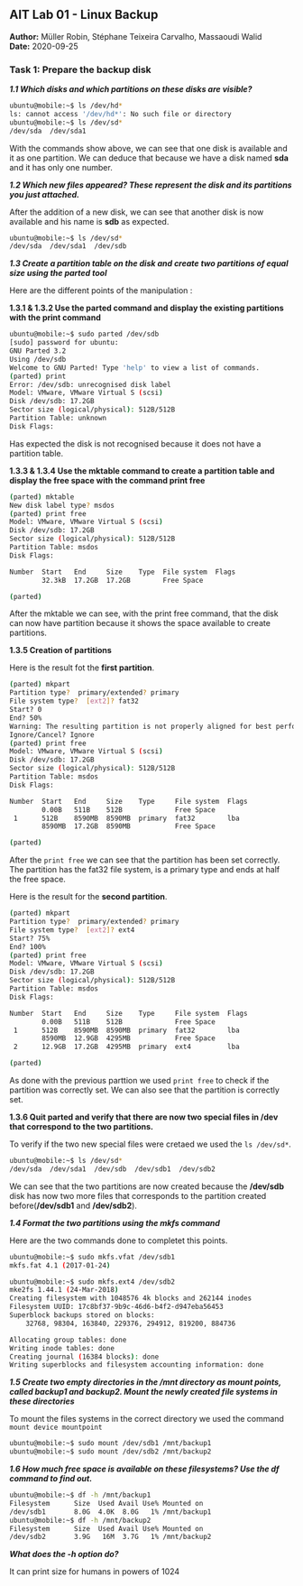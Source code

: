 ## AIT Lab 01 - Linux Backup

**Author:** Müller Robin, Stéphane Teixeira Carvalho, Massaoudi Walid  
**Date:** 2020-09-25

### Task 1: Prepare the backup disk
***1.1 Which disks and which partitions on these disks are visible?***  
```bash
ubuntu@mobile:~$ ls /dev/hd*
ls: cannot access '/dev/hd*': No such file or directory
ubuntu@mobile:~$ ls /dev/sd*
/dev/sda  /dev/sda1
```
With the commands show above, we can see that one disk is available and it as one partition. We can deduce that because we have a disk named **sda** and it has only one number.

***1.2 Which new files appeared? These represent the disk and its partitions you just attached.***  

After the addition of a new disk, we can see that another disk is now available and his name is **sdb** as expected.
```bash
ubuntu@mobile:~$ ls /dev/sd*
/dev/sda  /dev/sda1  /dev/sdb
```

***1.3 Create a partition table on the disk and create two partitions of equal size using the parted tool***

Here are the different points of the manipulation :

****1.3.1 & 1.3.2 Use the parted command and display the existing partitions with the print command****
```bash
ubuntu@mobile:~$ sudo parted /dev/sdb
[sudo] password for ubuntu:
GNU Parted 3.2
Using /dev/sdb
Welcome to GNU Parted! Type 'help' to view a list of commands.
(parted) print                                                            
Error: /dev/sdb: unrecognised disk label
Model: VMware, VMware Virtual S (scsi)                                    
Disk /dev/sdb: 17.2GB
Sector size (logical/physical): 512B/512B
Partition Table: unknown
Disk Flags:
```

Has expected the disk is not recognised because it does not have a partition table.

****1.3.3 & 1.3.4 Use the mktable command to create a partition table and display the free space with the command print free****
```bash
(parted) mktable                                                          
New disk label type? msdos                                                
(parted) print free                                                       
Model: VMware, VMware Virtual S (scsi)
Disk /dev/sdb: 17.2GB
Sector size (logical/physical): 512B/512B
Partition Table: msdos
Disk Flags:

Number  Start   End     Size    Type  File system  Flags
        32.3kB  17.2GB  17.2GB        Free Space

(parted)
```
After the mktable we can see, with the print free command, that the disk can now have partition because it shows the space available to create partitions.

****1.3.5 Creation of partitions****

Here is the result fot the **first partition**.
```bash
(parted) mkpart                                                     
Partition type?  primary/extended? primary                                
File system type?  [ext2]? fat32                                          
Start? 0                                                                  
End? 50%                                                                  
Warning: The resulting partition is not properly aligned for best performance.
Ignore/Cancel? Ignore                                                     
(parted) print free
Model: VMware, VMware Virtual S (scsi)
Disk /dev/sdb: 17.2GB
Sector size (logical/physical): 512B/512B
Partition Table: msdos
Disk Flags:

Number  Start   End     Size    Type     File system  Flags
        0.00B   511B    512B             Free Space
 1      512B    8590MB  8590MB  primary  fat32        lba
        8590MB  17.2GB  8590MB           Free Space

(parted)
```
After the `print free` we can see that the partition has been set correctly. The partition has the fat32 file system, is a primary type and ends at half the free space.

Here is the result for the **second partition**.
```bash
(parted) mkpart
Partition type?  primary/extended? primary                                
File system type?  [ext2]? ext4                                           
Start? 75%                                                                
End? 100%                                                                 
(parted) print free
Model: VMware, VMware Virtual S (scsi)
Disk /dev/sdb: 17.2GB
Sector size (logical/physical): 512B/512B
Partition Table: msdos
Disk Flags:

Number  Start   End     Size    Type     File system  Flags
        0.00B   511B    512B             Free Space
 1      512B    8590MB  8590MB  primary  fat32        lba
        8590MB  12.9GB  4295MB           Free Space
 2      12.9GB  17.2GB  4295MB  primary  ext4         lba

(parted)
```

As done with the previous parttion we used `print free` to check if the partition was correctly set. We can also see that the partition is correctly set.

****1.3.6 Quit parted and verify that there are now two special files in /dev that correspond to the two partitions.****

To verify if the two new special files were cretaed we used the `ls /dev/sd*`.
```bash
ubuntu@mobile:~$ ls /dev/sd*
/dev/sda  /dev/sda1  /dev/sdb  /dev/sdb1  /dev/sdb2
```

We can see that the two partitions are now created because the **/dev/sdb** disk has now two more files that corresponds to the partition created before(**/dev/sdb1** and **/dev/sdb2**).

***1.4 Format the two partitions using the mkfs command***

Here are the two commands done to completet this points.
```bash
ubuntu@mobile:~$ sudo mkfs.vfat /dev/sdb1
mkfs.fat 4.1 (2017-01-24)
```

```bash
ubuntu@mobile:~$ sudo mkfs.ext4 /dev/sdb2
mke2fs 1.44.1 (24-Mar-2018)
Creating filesystem with 1048576 4k blocks and 262144 inodes
Filesystem UUID: 17c8bf37-9b9c-46d6-b4f2-d947eba56453
Superblock backups stored on blocks:
	32768, 98304, 163840, 229376, 294912, 819200, 884736

Allocating group tables: done                            
Writing inode tables: done                            
Creating journal (16384 blocks): done
Writing superblocks and filesystem accounting information: done
```


***1.5 Create two empty directories in the /mnt directory as mount points, called backup1 and backup2. Mount the newly created file systems in these directories***

To mount the files systems in the correct directory we used the command `mount device mountpoint`

```bash
ubuntu@mobile:~$ sudo mount /dev/sdb1 /mnt/backup1
ubuntu@mobile:~$ sudo mount /dev/sdb2 /mnt/backup2
```

***1.6 How much free space is available on these filesystems? Use the df command to find out.***

```bash
ubuntu@mobile:~$ df -h /mnt/backup1
Filesystem      Size  Used Avail Use% Mounted on
/dev/sdb1       8.0G  4.0K  8.0G   1% /mnt/backup1
ubuntu@mobile:~$ df -h /mnt/backup2
Filesystem      Size  Used Avail Use% Mounted on
/dev/sdb2       3.9G   16M  3.7G   1% /mnt/backup2
```

***What does the -h option do?***

It can print size for humans in powers of 1024

<div style="page-break-after: always;"></div>
